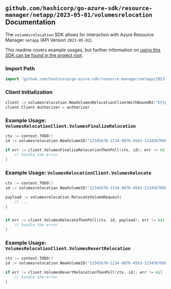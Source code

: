 
## `github.com/hashicorp/go-azure-sdk/resource-manager/netapp/2023-05-01/volumesrelocation` Documentation

The `volumesrelocation` SDK allows for interaction with Azure Resource Manager `netapp` (API Version `2023-05-01`).

This readme covers example usages, but further information on [using this SDK can be found in the project root](https://github.com/hashicorp/go-azure-sdk/tree/main/docs).

### Import Path

```go
import "github.com/hashicorp/go-azure-sdk/resource-manager/netapp/2023-05-01/volumesrelocation"
```


### Client Initialization

```go
client := volumesrelocation.NewVolumesRelocationClientWithBaseURI("https://management.azure.com")
client.Client.Authorizer = authorizer
```


### Example Usage: `VolumesRelocationClient.VolumesFinalizeRelocation`

```go
ctx := context.TODO()
id := volumesrelocation.NewVolumeID("12345678-1234-9876-4563-123456789012", "example-resource-group", "netAppAccountName", "capacityPoolName", "volumeName")

if err := client.VolumesFinalizeRelocationThenPoll(ctx, id); err != nil {
	// handle the error
}
```


### Example Usage: `VolumesRelocationClient.VolumesRelocate`

```go
ctx := context.TODO()
id := volumesrelocation.NewVolumeID("12345678-1234-9876-4563-123456789012", "example-resource-group", "netAppAccountName", "capacityPoolName", "volumeName")

payload := volumesrelocation.RelocateVolumeRequest{
	// ...
}


if err := client.VolumesRelocateThenPoll(ctx, id, payload); err != nil {
	// handle the error
}
```


### Example Usage: `VolumesRelocationClient.VolumesRevertRelocation`

```go
ctx := context.TODO()
id := volumesrelocation.NewVolumeID("12345678-1234-9876-4563-123456789012", "example-resource-group", "netAppAccountName", "capacityPoolName", "volumeName")

if err := client.VolumesRevertRelocationThenPoll(ctx, id); err != nil {
	// handle the error
}
```
